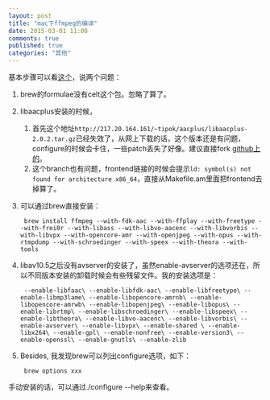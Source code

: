```yaml
---
layout: post
title: "mac下ffmpeg的编译"
date: 2015-03-01 11:08
comments: true
published: true
categories: "其他"
---
```


  基本步骤可以看[这个][1]，说两个问题：

1. brew的formulae没有celt这个包。忽略了算了。

2. libaacplus安装的时候，

	1. 首先这个地址`http://217.20.164.161/~tipok/aacplus/libaacplus-2.0.2.tar.gz`已经失效了，从网上下载的话，这个版本还是有问题，configure的时候会卡住，一些patch丢失了好像。建议直接fork [github上的][2]。
    2. 这个branch也有问题，frontend链接的时候会提示`ld: symbol(s) not found for architecture x86_64`，直接从Makefile.am里面把frontend去掉算了。

3. 可以通过brew直接安装：

      	brew install ffmpeg --with-fdk-aac --with-ffplay --with-freetype --with-frei0r --with-libass --with-libvo-aacenc --with-libvorbis --with-libvpx --with-opencore-amr --with-openjpeg --with-opus --with-rtmpdump --with-schroedinger --with-speex --with-theora --with-tools

4. libav10.5之后没有avserver的安装了，虽然enable-avserver的选项还在，所以不同版本安装的卸载时候会有些残留文件。我的安装选项是：

        --enable-libfaac\ --enable-libfdk-aac\ --enable-libfreetype\ --enable-libmp3lame\ --enable-libopencore-amrnb\ --enable-libopencore-amrwb\ --enable-libopenjpeg\ --enable-libopus\ --enable-librtmp\ --enable-libschroedinger\ --enable-libspeex\ --enable-libtheora\ --enable-libvo-aacenc\ --enable-libvorbis\ --enable-avserver\ --enable-libvpx\ --enable-shared \ --enable-libx264\ --enable-gpl\ --enable-nonfree\ --enable-version3\ --enable-openssl\ --enable-gnutls\ --enable-zlib

4. Besides, 我发现brew可以列出configure选项，如下：

  		brew options xxx

  手动安装的话，可以通过./configure --help来查看。


[1]: http://www.liaoxuefeng.com/article/0013738927837699a7f3407ea5f4b5caf8e1ab47997d7c5000   "Mac OS X编译ffmpeg"
[2]: https://github.com/Distrotech/libaacplus "Distrotech/libaacplus"